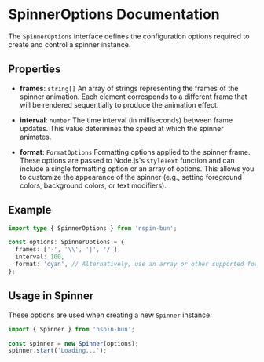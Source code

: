 # SpinnerOptions Documentation

The `SpinnerOptions` interface defines the configuration options required to create and control a spinner instance.

## Properties

- **frames**: `string[]`
  An array of strings representing the frames of the spinner animation. Each element corresponds to a different frame that will be rendered sequentially to produce the animation effect.

- **interval**: `number`
  The time interval (in milliseconds) between frame updates. This value determines the speed at which the spinner animates.

- **format**: `FormatOptions`
  Formatting options applied to the spinner frame. These options are passed to Node.js's `styleText` function and can include a single formatting option or an array of options. This allows you to customize the appearance of the spinner (e.g., setting foreground colors, background colors, or text modifiers).

## Example

```typescript
import type { SpinnerOptions } from 'nspin-bun';

const options: SpinnerOptions = {
  frames: ['-', '\\', '|', '/'],
  interval: 100,
  format: 'cyan', // Alternatively, use an array or other supported format options.
};
```

## Usage in Spinner

These options are used when creating a new `Spinner` instance:

```typescript
import { Spinner } from 'nspin-bun';

const spinner = new Spinner(options);
spinner.start('Loading...');
```
